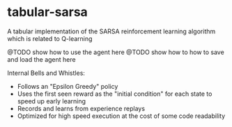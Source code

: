 # tabular-sarsa
A tabular implementation of the SARSA reinforcement learning algorithm which is related to Q-learning

@TODO show how to use the agent here
@TODO show how to how to save and load the agent here

Internal Bells and Whistles:
- Follows an "Epsilon Greedy" policy
- Uses the first seen reward as the "initial condition" for each state to speed up early learning
- Records and learns from experience replays
- Optimized for high speed execution at the cost of some code readability
